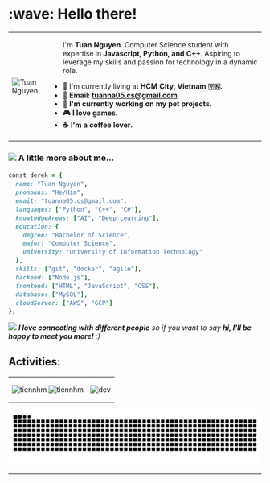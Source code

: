 <h1 align="left" id="macropower-title">:wave: Hello there! 
</h1>
<p align="left">
</p>
<table style="width:100%;">
  <tr>
    <td>
      <img src="https://github.com/anhtuan512002/anhtuan512002/assets/103402773/4551421d-329c-477c-9b45-e355c92c3c87" alt="Tuan Nguyen" class="profile-img">
    </td>
    <td>
      <ul>
            <p>I'm <strong>Tuan Nguyen</strong>. Computer Science student with expertise in <strong>Javascript, Python, and C++</strong>. Aspiring to leverage my skills and passion for technology in a dynamic role.</p>
            <li>🏡 I'm currently living at <strong>HCM City, Vietnam 🇻🇳.<strong></li>
            <li>📧 Email: <a href="mailto:tuanna05.cs@gmail.com">tuanna05.cs@gmail.com</a></li>
            <li>🎯 I'm currently working on my pet projects.</li>
            <li>🎮 I love games.</li>
            <li>☕ I'm a coffee lover.</li>
        </ul>
    </td>
  </tr>
</table>

### <img src="https://media.giphy.com/media/VgCDAzcKvsR6OM0uWg/giphy.gif" width="50"> A little more about me...  

```ruby
const derek = {
  name: "Tuan Nguyen",
  pronouns: "He/Him",
  email: "tuanna05.cs@gmail.com",
  languages: ["Python", "C++", "C#"],
  knowledgeAreas: ["AI", "Deep Learning"],
  education: {
    degree: "Bachelor of Science",
    major: "Computer Science",
    university: "University of Information Technology"
  },
  skills: ["git", "docker", "agile"],
  backend: ["Node.js"],
  frontend: ["HTML", "JavaScript", "CSS"],
  database: ["MySQL"],
  cloudServer: ["AWS", "GCP"]
};
```

<img src="https://media.giphy.com/media/LnQjpWaON8nhr21vNW/giphy.gif" width="60"> <em><b>I love connecting with different people</b> so if you want to say <b>hi, I'll be happy to meet you more!</b> :)</em>
## Activities:

<table style="width:100%;">
  <tr>
    <td>
      <img src="https://github-readme-stats.vercel.app/api/top-langs/?username=phucnt2002&bg_color=FFFFFF00&text_color=179fa3&layout=compact&hide=CSS&langs_count=10&custom_title=Top%20programing%20languages%20%20used" alt="tiennhm" width="100%"/>
      <img src="https://github-readme-stats.vercel.app/api?username=phucnt2002&bg_color=FFFFFF00&text_color=179fa3&show_icons=true&count_private=true&include_all_commits=true&custom_title=Activities%20on%20Github" alt="tiennhm" width="100%"/>
    </td>
    <td>
      <p align="center"> 
        <img src="https://cdn.dribbble.com/users/1059583/screenshots/4171367/coding-freak.gif" alt="dev" width="100%"/>
      </p>
    </td>
  </tr>
</table>
<picture>
  <source media="(prefers-color-scheme: dark)" srcset="https://raw.githubusercontent.com/anhtuan512002/anhtuan512002/output/github-contribution-grid-snake-dark.svg">
  <source media="(prefers-color-scheme: light)" srcset="https://raw.githubusercontent.com/anhtuan512002/anhtuan512002/output/github-contribution-grid-snake.svg">
  <img alt="github contribution grid snake animation" src="https://raw.githubusercontent.com/anhtuan512002/anhtuan512002/output/github-contribution-grid-snake.svg">
</picture>


---
